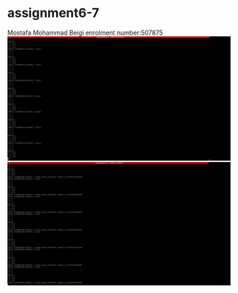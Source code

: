 # assignment6-7

Mostafa Mohammad Beigi enrolment number:507875
![alt text](https://github.com/mostafa10066/assignment6-7/blob/master/01.JPG?raw=true)
![alt text](https://github.com/mostafa10066/assignment6-7/blob/master/02.JPG?raw=true)
